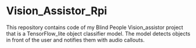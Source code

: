# Vision_Assistor_Rpi
This repository contains code of my Blind People Vision_assistor project that is a TensorFlow_lite object classifier model. The model detects objects in front of the user and notifies them with audio callouts.   
